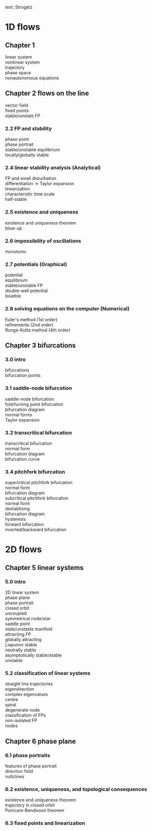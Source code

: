 text: Strogatz
# 1D flows
## Chapter 1
linear system<br>
nonlinear system<br>
trajectory<br>
phase space<br>
nonautonomous equations<br>

## Chapter 2 flows on the line
vector field<br>
fixed points<br>
stable/unstale FP<br>
### 2.2 FP and stability
phase point<br>
phase portrait<br>
stable/unstable equilibrium<br>
locally/globally stable<br>
### 2.4 linear stability analysis (Analytical)
FP and small disturbation<br>
differentiation -> Taylor expansion<br>
linearization<br>
characteristic time scale<br>
half-stable<br>
### 2.5 existence and uniqueness
existence and uniqueness theorem<br>
blow-up<br>
### 2.6 impossibility of oscillations
monotonic<br>
### 2.7 potentials (Graphical)
potential<br>
equilibrium<br>
stable/unstable FP<br>
double-well potential<br>
bisatble<br>
### 2.8 solving equations on the computer (Numerical)
Euler's method (1st order)<br>
refinements (2nd order)<br>
Runge-Kutta method (4th order)<br>
## Chapter 3 bifurcations
### 3.0 intro
bifurcations<br>
bifurcation points<br>
### 3.1 saddle-node bifurcation
saddle-node bifurcation<br>
fold/turning point bifurcation<br>
bifurcation diagram<br>
normal forms<br>
Taylor expansion<br>
### 3.2 transcritical bifurcation
transcritical bifurcation<br>
normal form<br>
bifurcation diagram<br>
bifurcation curve<br>
### 3.4 pitchfork bifurcation
supercritical pitchfork bifurcation<br>
normal form<br>
bifurcation diagram<br>
subcritical pitchfork bifurcation<br>
normal form<br>
destablizing<br>
bifurcation diagram<br>
hysteresis<br>
forward bifurcation<br>
inverted/backward bifurcation<br>
# 2D flows
## Chapter 5 linear systems
### 5.0 intro
2D linear system<br>
phase plane<br>
phase portrait<br>
closed orbit<br>
uncoupled<br>
symmetrical node/star<br>
saddle point<br>
stale/unstable manifold<br>
attracting FP<br>
globally attracting<br>
Liapunov stable<br>
neutrally stable<br>
asymptotically stable/stable<br>
unstable<br>
### 5.2 classification of linear systems
straight line trajectories<br>
eigendirection<br>
complex eigenvalues<br>
centre<br>
spiral<br>
degenerate node<br>
classification of FPs<br>
non-isolated FP<br>
nodes<br>
## Chapter 6 phase plane
### 6.1 phase portraits
features of phase portrait <br>
direction field<br>
nullclines<br>
### 6.2 existence, uniqueness, and topological consequences
existence and uniqueness theorem<br>
trajectory in closed orbit<br>
Poincare-Bendixson theorem<br>
### 6.3 fixed points and linearization

